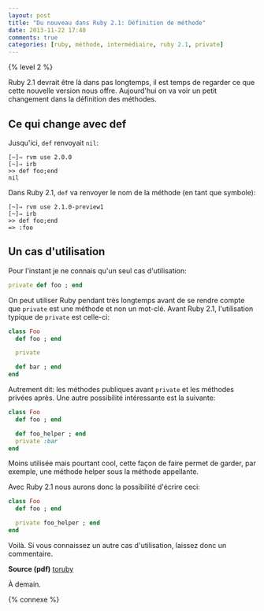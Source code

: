 ```yaml
---
layout: post
title: "Du nouveau dans Ruby 2.1: Définition de méthode"
date: 2013-11-22 17:40
comments: true
categories: [ruby, méthode, intermédiaire, ruby 2.1, private]
---
```


{% level 2 %}

Ruby 2.1 devrait être là dans pas longtemps, il est temps de regarder
ce que cette nouvelle version nous offre. Aujourd'hui on va voir un petit
changement dans la définition des méthodes.

<!-- more -->

Ce qui change avec def
----------------------
Jusqu'ici, `def` renvoyait `nil`:

    [~]⇒ rvm use 2.0.0
    [~]⇒ irb
    >> def foo;end
    nil

Dans Ruby 2.1, `def` va renvoyer le nom de la méthode (en tant que symbole):

    [~]⇒ rvm use 2.1.0-preview1
    [~]⇒ irb
    >> def foo;end
    => :foo

Un cas d'utilisation
--------------------
Pour l'instant je ne connais qu'un seul cas d'utilisation:

``` ruby
private def foo ; end
```

On peut utiliser Ruby pendant très longtemps avant de se rendre compte que
`private` est une méthode et non un mot-clé. Avant Ruby 2.1, l'utilisation
typique de `private` est celle-ci:

``` ruby
class Foo
  def foo ; end

  private

  def bar ; end
end
```

Autrement dit: les méthodes publiques avant `private` et les méthodes privées
après. Une autre possibilité intéressante est la suivante:

``` ruby
class Foo
  def foo ; end

  def foo_helper ; end
  private :bar
end
```

Moins utilisée mais pourtant cool, cette façon de faire permet de garder,
par exemple, une méthode helper sous la méthode appellante.

Avec Ruby 2.1 nous aurons donc la possibilité d'écrire ceci:

``` ruby
class Foo
  def foo ; end

  private foo_helper ; end
end
```

Voilà. Si vous connaissez un autre cas d'utilisation, laissez donc un
commentaire.

**Source (pdf)** [toruby](http://www.atdot.net/~ko1/activities/toruby05-ko1.pdf)

À demain.

{% connexe %}

